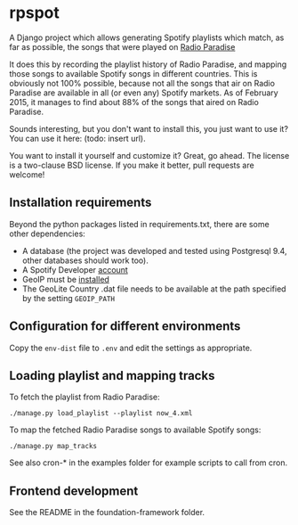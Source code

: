 # rpspot

A Django project which allows generating Spotify playlists which match, as far as possible,
the songs that were played on [Radio Paradise](http://www.radioparadise.com/)

It does this by recording the playlist history of Radio Paradise, and mapping those songs
to available Spotify songs in different countries.  This is obviously not 100% possible,
because not all the songs that air on Radio Paradise are available in all (or even any)
Spotify markets.  As of February 2015, it manages to find about 88% of the songs that
aired on Radio Paradise.

Sounds interesting, but you don't want to install this, you just want to use it?
You can use it here: (todo: insert url).

You want to install it yourself and customize it?  Great, go ahead.  The license is
a two-clause BSD license.  If you make it better, pull requests are welcome!

## Installation requirements
Beyond the python packages listed in requirements.txt, there are some other dependencies:

* A database (the project was developed and tested using Postgresql 9.4, other databases should work too).
* A Spotify Developer [account](https://devaccount.spotify.com/my-account/)
* GeoIP must be [installed](https://docs.djangoproject.com/en/1.8/ref/contrib/gis/geoip/)
* The GeoLite Country .dat file needs to be available at the path specified by the setting ``GEOIP_PATH``

## Configuration for different environments
Copy the ``env-dist`` file to ``.env`` and edit the settings as appropriate.

## Loading playlist and mapping tracks
To fetch the playlist from Radio Paradise:
```
./manage.py load_playlist --playlist now_4.xml
```

To map the fetched Radio Paradise songs to available Spotify songs:
```
./manage.py map_tracks
```

See also cron-* in the examples folder for example scripts to call from cron.

## Frontend development
See the README in the foundation-framework folder.
